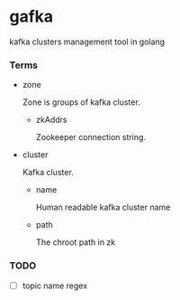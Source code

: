 # gafka
kafka clusters management tool in golang

### Terms

- zone

  Zone is groups of kafka cluster.

  - zkAddrs

    Zookeeper connection string.

- cluster

  Kafka cluster.

  - name

    Human readable kafka cluster name

  - path

    The chroot path in zk

### TODO

- [ ] topic name regex
